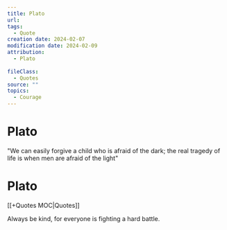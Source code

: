```yaml
---
title: Plato
url: 
tags:
  - Quote
creation date: 2024-02-07
modification date: 2024-02-09
attribution:
  - Plato
 
fileClass:
  - Quotes
source: ""
topics:
  - Courage
---
```


# Plato

"We can easily forgive a child who is afraid of the dark; the real tragedy of life is when men are afraid of the light"

# Plato

[[+Quotes MOC|Quotes]]

Always be kind, for everyone is fighting a hard battle.
